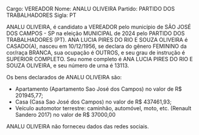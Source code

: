 Cargo: VEREADOR
Nome: ANALU OLIVEIRA
Partido: PARTIDO DOS TRABALHADORES
Sigla: PT

ANALU OLIVEIRA, é candidato a VEREADOR pelo município de SÃO JOSÉ DOS CAMPOS - SP na eleição MUNICIPAL de 2024 pelo PARTIDO DOS TRABALHADORES (PT).
ANA LUCIA PIRES DO RIO E SOUZA OLIVEIRA é CASADO(A), nasceu em 10/12/1956, se declara do gênero FEMININO da cor/raça BRANCA, sua ocupação é OUTROS, e seu grau de instrução é SUPERIOR COMPLETO.
Seu nome completo é ANA LUCIA PIRES DO RIO E SOUZA OLIVEIRA, e seu número de urna é 13113.

Os bens declarados de ANALU OLIVEIRA são: 
- Apartamento (Apartamento Sao José dos Campos) no valor de R$ 201945,77;
- Casa (Casa Sao José dos Campos) no valor de R$ 437461,93;
- Veículo automotor terrestre: caminhão, automóvel, moto, etc. (Renault Sandero 2017) no valor de R$ 37000,00

ANALU OLIVEIRA não forneceu dados das redes sociais.